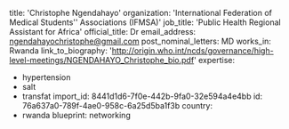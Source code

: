 title: 'Christophe Ngendahayo'
organization: 'International Federation of Medical Students'' Associations (IFMSA)'
job_title: 'Public Health Regional Assistant for Africa'
official_title: Dr
email_address: ngendahayochristophe@gmail.com
post_nominal_letters: MD
works_in: Rwanda
link_to_biography: 'http://origin.who.int/ncds/governance/high-level-meetings/NGENDAHAYO_Christophe_bio.pdf'
expertise:
  - hypertension
  - salt
  - transfat
import_id: 8441d1d6-7f0e-442b-9fa0-32e594a4e4bb
id: 76a637a0-789f-4ae0-958c-6a25d5ba1f3b
country:
  - rwanda
blueprint: networking
